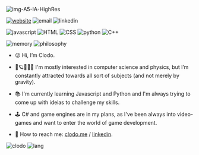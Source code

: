 ![img-A5-IA-HighRes](https://user-images.githubusercontent.com/104923248/214646244-de595b1d-44e9-403b-b052-e4c5e4de004a.jpg)


<a href='https//:clodo.me'>![website](https://img.shields.io/badge/website-clodo.me-blue)</a>
![email](https://img.shields.io/badge/email-orange)
![linkedin](https://img.shields.io/badge/linkedin-blue)

![javascript](https://img.shields.io/badge/JavaScript-323330?style=for-the-badge&logo=javascript&logoColor=F7DF1E)
![HTML](https://img.shields.io/badge/HTML5-E34F26?style=for-the-badge&logo=html5&logoColor=white)
![CSS](https://img.shields.io/badge/CSS3-1572B6?style=for-the-badge&logo=css3&logoColor=white)
![python](https://img.shields.io/badge/Python-FFD43B?style=for-the-badge&logo=python&logoColor=blue)
![C++](https://img.shields.io/badge/C%2B%2B-00599C?style=for-the-badge&logo=c%2B%2B&logoColor=white)

![memory](https://img.shields.io/badge/brain_memory_usage-99%25-red)
![philosophy](https://img.shields.io/badge/philosophy-philosophy-yellow)


- 😜 Hi, I’m Clodo.
- 👀🪐👨🏽‍💻 I'm mostly interested in computer science and physics, but I’m constantly attracted towards all sort of subjects (and not merely by gravity).
- 📚 I'm currently learning Javascript and Python and I'm always trying to come up with ideias to challenge my skills.  
- 🕹️ C# and game engines are in my plans, as I've been always into video-games and want to enter the world of game development.

- 👾 How to reach me: [clodo.me](https://www.clodo.me) / [linkedin](https://www.linkedin.com/in/clodomirvianna/).

![clodo](https://github-readme-stats-git-masterrstaa-rickstaa.vercel.app/api?username=clodoN1109)
![lang](https://github-readme-stats.vercel.app/api/top-langs/?username=clodoN1109)

<!---
clodoN1109/clodoN1109 is a ✨ special ✨ repository because its `README.md` (this file) appears on your GitHub profile.
You can click the Preview link to take a look at your changes.
--->
